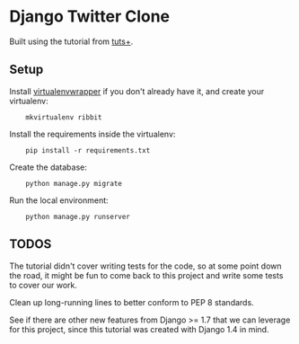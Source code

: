 # Django Twitter Clone

Built using the tutorial from [tuts+](http://code.tutsplus.com/tutorials/building-ribbit-in-django--net-29957).

## Setup

Install [virtualenvwrapper](https://virtualenvwrapper.readthedocs.org/en/latest/install.html) if you don't already have it, and create your virtualenv:

        mkvirtualenv ribbit

Install the requirements inside the virtualenv:

        pip install -r requirements.txt

Create the database:

        python manage.py migrate

Run the local environment:

        python manage.py runserver

## TODOS

The tutorial didn't cover writing tests for the code, so at some point down the road, it might be fun to come back to this project and write some tests to cover our work.

Clean up long-running lines to better conform to PEP 8 standards.

See if there are other new features from Django >= 1.7 that we can leverage for this project, since this tutorial was created with Django 1.4 in mind.
